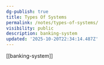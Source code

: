 ```yaml
---
dg-publish: true
title: Types Of Systems
permalink: /notes/types-of-systems/
visibility: public
description: banking-system
updated: '2025-10-20T22:34:14.487Z'
---
```

[[banking-system]]

